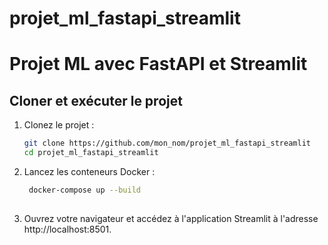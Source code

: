 # projet_ml_fastapi_streamlit

# Projet ML avec FastAPI et Streamlit

## Cloner et exécuter le projet

1. Clonez le projet :
   ```bash
   git clone https://github.com/mon_nom/projet_ml_fastapi_streamlit
   cd projet_ml_fastapi_streamlit

2. Lancez les conteneurs Docker :
   ```bash
    docker-compose up --build
    
3. Ouvrez votre navigateur et accédez à l'application Streamlit à l'adresse http://localhost:8501.